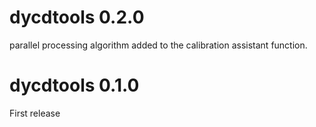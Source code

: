 # dycdtools 0.2.0
parallel processing algorithm added to the calibration assistant function.

# dycdtools 0.1.0
First release
